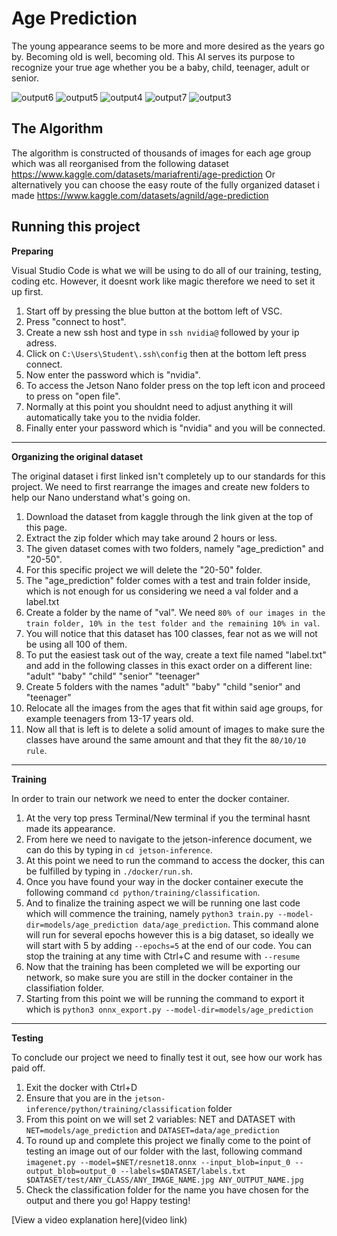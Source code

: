 # Age Prediction
The young appearance seems to be more and more desired as the years go by. Becoming old is well, becoming old. This AI serves its purpose to recognize your true age whether you be a baby, child, teenager, adult or senior.

![output6](https://github.com/Agnild/AgePrediction/assets/69535819/661cb6dd-9c1e-4759-ab56-85cf01c6ac9b)
![output5](https://github.com/Agnild/AgePrediction/assets/69535819/7d35b159-2d24-4754-805b-90a2eb8d499e)
![output4](https://github.com/Agnild/AgePrediction/assets/69535819/a232a1a7-924e-4eef-9283-03f40d5027ca)
![output7](https://github.com/Agnild/AgePrediction/assets/69535819/cb26aaf9-d8e0-43cd-9c33-e7b56547519c)
![output3](https://github.com/Agnild/AgePrediction/assets/69535819/07a7040e-1a5e-4b08-ae08-e1d2ace36e30)



## The Algorithm
The algorithm is constructed of thousands of images for each age group which was all reorganised from the following dataset https://www.kaggle.com/datasets/mariafrenti/age-prediction
Or alternatively you can choose the easy route of the fully organized dataset i made https://www.kaggle.com/datasets/agnild/age-prediction


## Running this project

**Preparing**

Visual Studio Code is what we will be using to do all of our training, testing, coding etc. However, it doesnt work like magic therefore we need to set it up first.

1. Start off by pressing the blue button at the bottom left of VSC.
2. Press "connect to host".
3. Create a new ssh host and type in `ssh nvidia@` followed by your ip adress.
4. Click on `C:\Users\Student\.ssh\config` then at the bottom left press connect.
5. Now enter the password which is "nvidia".
6. To access the Jetson Nano folder press on the top left icon and proceed to press on "open file".
7. Normally at this point you shouldnt need to adjust anything it will automatically take you to the nvidia folder.
8. Finally enter your password which is "nvidia" and you will be connected.

---

**Organizing the original dataset**

The original dataset i first linked isn't completely up to our standards for this project. We need to first rearrange the images and create new folders to help our Nano understand what's going on.

1. Download the dataset from kaggle through the link given at the top of this page.
2. Extract the zip folder which may take around 2 hours or less.
3. The given dataset comes with two folders, namely "age_prediction" and "20-50".
4. For this specific project we will delete the "20-50" folder.
5. The "age_prediction" folder comes with a test and train folder inside, which is not enough for us considering we need a val folder and a label.txt
6. Create a folder by the name of "val". We need `80% of our images in the train folder, 10% in the test folder and the remaining 10% in val`.
7. You will notice that this dataset has 100 classes, fear not as we will not be using all 100 of them.
8. To put the easiest task out of the way, create a text file named "label.txt" and add in the following classes in this exact order on a different line:
  "adult"
  "baby"
  "child"
  "senior"
   "teenager"
10. Create 5 folders with the names "adult" "baby" "child "senior" and "teenager"
11. Relocate all the images from the ages that fit within said age groups, for example teenagers from 13-17 years old.
12. Now all that is left is to delete a solid amount of images to make sure the classes have around the same amount and that they fit the `80/10/10 rule`.

---

**Training**

In order to train our network we need to enter the docker container.

1. At the very top press Terminal/New terminal if you the terminal hasnt made its appearance.
2. From here we need to navigate to the jetson-inference document, we can do this by typing in `cd jetson-inference`.
3. At this point we need to run the command to access the docker, this can be fulfilled by typing in `./docker/run.sh`.
4. Once you have found your way in the docker container execute the following command `cd python/training/classification`.
5. And to finalize the training aspect we will be running one last code which will commence the training, namely `python3 train.py --model-dir=models/age_prediction data/age_prediction`. This command alone will run for several epochs however this is a big dataset, so ideally we will start with 5 by adding `--epochs=5` at the end of our code. You can stop the training at any time with Ctrl+C and resume with `--resume`
6. Now that the training has been completed we will be exporting our network, so make sure you are still in the docker container in the classifiation folder.
7. Starting from this point we will be running the command to export it which is `python3 onnx_export.py --model-dir=models/age_prediction`

---

**Testing**

To conclude our project we need to finally test it out, see how our work has paid off.

1. Exit the docker with Ctrl+D
2. Ensure that you are in the `jetson-inference/python/training/classification` folder
3. From this point on we will set 2 variables: NET and DATASET with `NET=models/age_prediction` and `DATASET=data/age_prediction`
4. To round up and complete this project we finally come to the point of testing an image out of our folder with the last, following command `imagenet.py --model=$NET/resnet18.onnx --input_blob=input_0 --output_blob=output_0 --labels=$DATASET/labels.txt $DATASET/test/ANY_CLASS/ANY_IMAGE_NAME.jpg ANY_OUTPUT_NAME.jpg`
5. Check the classification folder for the name you have chosen for the output and there you go! Happy testing!

[View a video explanation here](video link)
